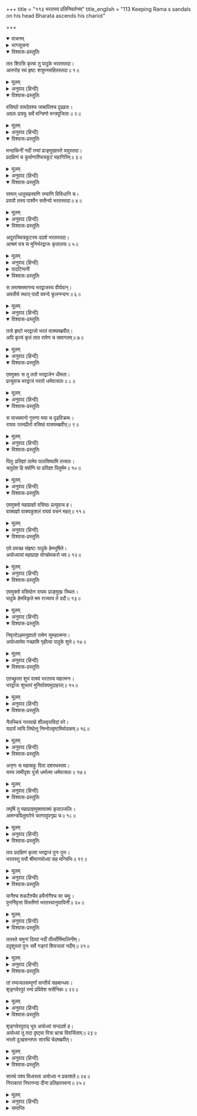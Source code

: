 +++
title = "११३ भरतस्य प्रतिनिवर्तनम्"
title_english = "113 Keeping Rama s sandals on his head Bharata ascends his chariot"

+++
<details open><summary>वाचनम्</summary>
<div caption="श्रीराम-हरिसीताराममूर्ति-घनपाठिभ्यां वचनम्" class="audioEmbed" src="https://archive.org/download/Ramayana-recitation-Sriram-harisItArAmamUrti-Ghanapaati-v2/Kanda_2/Kanda_2_AYK-113-Bharathasya_Prathi_Nivartham.mp3"></div>
</details>

<details><summary>भागसूचना</summary>

113. भरतका भरद्वाजसे मिलते हुए अयोध्याको लौट आना
</details>

<details open><summary>विश्वास-प्रस्तुतिः</summary>

ततः शिरसि कृत्वा तु पादुके भरतस्तदा।  
आरुरोह रथं हृष्टः शत्रुघ्नसहितस्तदा॥ १॥
</details>

<details><summary>मूलम्</summary>

ततः शिरसि कृत्वा तु पादुके भरतस्तदा।  
आरुरोह रथं हृष्टः शत्रुघ्नसहितस्तदा॥ १॥
</details>

<details><summary>अनुवाद (हिन्दी)</summary>

तदनन्तर श्रीरामचन्द्रजीकी दोनों चरणपादुकाओंको अपने मस्तकपर रखकर भरत शत्रुघ्नके साथ प्रसन्नता-पूर्वक रथपर बैठे॥ १॥
</details>

<details open><summary>विश्वास-प्रस्तुतिः</summary>

वसिष्ठो वामदेवश्च जाबालिश्च दृढव्रतः।  
अग्रतः प्रययुः सर्वे मन्त्रिणो मन्त्रपूजिताः॥ २॥
</details>

<details><summary>मूलम्</summary>

वसिष्ठो वामदेवश्च जाबालिश्च दृढव्रतः।  
अग्रतः प्रययुः सर्वे मन्त्रिणो मन्त्रपूजिताः॥ २॥
</details>

<details><summary>अनुवाद (हिन्दी)</summary>

वसिष्ठ, वामदेव तथा दृढ़तापूर्वक उत्तम व्रतका पालन करनेवाले जाबालि आदि सब मन्त्री, जो उत्तम मन्त्रणा देनेके कारण सम्मानित थे, आगे-आगे चले॥ २॥
</details>

<details open><summary>विश्वास-प्रस्तुतिः</summary>

मन्दाकिनीं नदीं रम्यां प्राङ्मुखास्ते ययुस्तदा।  
प्रदक्षिणं च कुर्वाणाश्चित्रकूटं महागिरिम्॥ ३॥
</details>

<details><summary>मूलम्</summary>

मन्दाकिनीं नदीं रम्यां प्राङ्मुखास्ते ययुस्तदा।  
प्रदक्षिणं च कुर्वाणाश्चित्रकूटं महागिरिम्॥ ३॥
</details>

<details><summary>अनुवाद (हिन्दी)</summary>

वे सब लोग चित्रकूट नामक महान् पर्वतकी परिक्रमा करते हुए परम रमणीय मन्दाकिनी नदीको पार करके पूर्वदिशाकी ओर प्रस्थित हुए॥ ३॥
</details>

<details open><summary>विश्वास-प्रस्तुतिः</summary>

पश्यन् धातुसहस्राणि रम्याणि विविधानि च।  
प्रययौ तस्य पार्श्वेन ससैन्यो भरतस्तदा॥ ४॥
</details>

<details><summary>मूलम्</summary>

पश्यन् धातुसहस्राणि रम्याणि विविधानि च।  
प्रययौ तस्य पार्श्वेन ससैन्यो भरतस्तदा॥ ४॥
</details>

<details><summary>अनुवाद (हिन्दी)</summary>

उस समय भरत अपनी सेनाके साथ सहस्रों प्रकारके रमणीय धातुओंको देखते हुए चित्रकूटके किनारेसे होकर निकले॥ ४॥
</details>

<details open><summary>विश्वास-प्रस्तुतिः</summary>

अदूराच्चित्रकूटस्य ददर्श भरतस्तदा।  
आश्रमं यत्र स मुनिर्भरद्वाजः कृतालयः॥ ५॥
</details>

<details><summary>मूलम्</summary>

अदूराच्चित्रकूटस्य ददर्श भरतस्तदा।  
आश्रमं यत्र स मुनिर्भरद्वाजः कृतालयः॥ ५॥
</details>

<details><summary>अनुवाद (हिन्दी)</summary>

चित्रकूटसे थोड़ी ही दूर जानेपर भरतने वह आश्रम देखा, जहाँ मुनिवर भरद्वाजजी निवास करते थे*॥ ५॥
</details>

<details><summary>पादटिप्पनी</summary>

* यह आश्रम यमुनासे दक्षिण दिशामें चित्रकूटके कुछ निकट था। गङ्गा और यमुनाके बीच प्रयागवाला आश्रम, जहाँ वनमें जाते समय श्रीरामचन्द्रजी तथा भरत आदिने विश्राम किया था, इससे भिन्न जान पड़ता है। तभी इस आश्रमपर भरद्वाजसे मिलनेके बाद भरत आदिके यमुना पार करनेका उल्लेख मिलता है—‘ततस्ते यमुनां दिव्यां नदीं तीर्त्वोर्मिमालिनीम्।’ इस द्वितीय आश्रमसे श्रीराम और भरतके समागमका समाचार शीघ्र प्राप्त हो सकता था; इसीलिये भरद्वाजजी भरतके लौटनेके समय यहीं मौजूद थे।
</details>

<details open><summary>विश्वास-प्रस्तुतिः</summary>

स तमाश्रममागम्य भरद्वाजस्य वीर्यवान्।  
अवतीर्य रथात् पादौ ववन्दे कुलनन्दनः॥ ६॥
</details>

<details><summary>मूलम्</summary>

स तमाश्रममागम्य भरद्वाजस्य वीर्यवान्।  
अवतीर्य रथात् पादौ ववन्दे कुलनन्दनः॥ ६॥
</details>

<details><summary>अनुवाद (हिन्दी)</summary>

अपने कुलको आनन्दित करनेवाले पराक्रमी भरत महर्षि भरद्वाजके उस आश्रमपर पहुँचकर रथसे उतर पड़े और उन्होंने मुनिके चरणोंमें प्रणाम किया॥ ६॥
</details>

<details open><summary>विश्वास-प्रस्तुतिः</summary>

ततो हृष्टो भरद्वाजो भरतं वाक्यमब्रवीत्।  
अपि कृत्यं कृतं तात रामेण च समागतम्॥ ७॥
</details>

<details><summary>मूलम्</summary>

ततो हृष्टो भरद्वाजो भरतं वाक्यमब्रवीत्।  
अपि कृत्यं कृतं तात रामेण च समागतम्॥ ७॥
</details>

<details><summary>अनुवाद (हिन्दी)</summary>

उनके आनेसे महर्षि भरद्वाजको बड़ी प्रसन्नता हुई और उन्होंने भरतसे पूछा—‘तात! क्या तुम्हारा कार्य सम्पन्न हुआ? क्या श्रीरामचन्द्रजीसे भेंट हुई?’॥ ७॥
</details>

<details open><summary>विश्वास-प्रस्तुतिः</summary>

एवमुक्तः स तु ततो भरद्वाजेन धीमता।  
प्रत्युवाच भरद्वाजं भरतो धर्मवत्सलः॥ ८॥
</details>

<details><summary>मूलम्</summary>

एवमुक्तः स तु ततो भरद्वाजेन धीमता।  
प्रत्युवाच भरद्वाजं भरतो धर्मवत्सलः॥ ८॥
</details>

<details><summary>अनुवाद (हिन्दी)</summary>

बुद्धिमान् भरद्वाजजीके इस प्रकार पूछनेपर धर्मवत्सल भरतने उन्हें इस प्रकार उत्तर दिया—॥ ८॥
</details>

<details open><summary>विश्वास-प्रस्तुतिः</summary>

स याच्यमानो गुरुणा मया च दृढविक्रमः।  
राघवः परमप्रीतो वसिष्ठं वाक्यमब्रवीत्॥ ९॥
</details>

<details><summary>मूलम्</summary>

स याच्यमानो गुरुणा मया च दृढविक्रमः।  
राघवः परमप्रीतो वसिष्ठं वाक्यमब्रवीत्॥ ९॥
</details>

<details><summary>अनुवाद (हिन्दी)</summary>

‘मुने! भगवान् श्रीराम अपने पराक्रमपर दृढ़ रहनेवाले हैं। मैंने उनसे बहुत प्रार्थना की। गुरुजीने भी अनुरोध किया। तब उन्होंने अत्यन्त प्रसन्न होकर गुरुदेव वसिष्ठजीसे इस प्रकार कहा—॥ ९॥
</details>

<details open><summary>विश्वास-प्रस्तुतिः</summary>

पितुः प्रतिज्ञां तामेव पालयिष्यामि तत्त्वतः।  
चतुर्दश हि वर्षाणि या प्रतिज्ञा पितुर्मम॥ १०॥
</details>

<details><summary>मूलम्</summary>

पितुः प्रतिज्ञां तामेव पालयिष्यामि तत्त्वतः।  
चतुर्दश हि वर्षाणि या प्रतिज्ञा पितुर्मम॥ १०॥
</details>

<details><summary>अनुवाद (हिन्दी)</summary>

‘मैं चौदह वर्षोंतक वनमें रहूँ, इसके लिये मेरे पिताजीने जो प्रतिज्ञा कर ली थी, उनकी उस प्रतिज्ञाका ही मैं यथार्थरूपसे पालन करूँगा’॥ १०॥
</details>

<details open><summary>विश्वास-प्रस्तुतिः</summary>

एवमुक्तो महाप्राज्ञो वसिष्ठः प्रत्युवाच ह।  
वाक्यज्ञो वाक्यकुशलं राघवं वचनं महत्॥ ११॥
</details>

<details><summary>मूलम्</summary>

एवमुक्तो महाप्राज्ञो वसिष्ठः प्रत्युवाच ह।  
वाक्यज्ञो वाक्यकुशलं राघवं वचनं महत्॥ ११॥
</details>

<details><summary>अनुवाद (हिन्दी)</summary>

‘उनके ऐसा कहनेपर बातके मर्मको समझनेवाले महाज्ञानी वसिष्ठजीने बातचीत करनेमें कुशल श्रीरघुनाथजीसे यह महत्त्वपूर्ण बात कही—॥ ११॥
</details>

<details open><summary>विश्वास-प्रस्तुतिः</summary>

एते प्रयच्छ संहृष्टः पादुके हेमभूषिते।  
अयोध्यायां महाप्राज्ञ योगक्षेमकरो भव॥ १२॥
</details>

<details><summary>मूलम्</summary>

एते प्रयच्छ संहृष्टः पादुके हेमभूषिते।  
अयोध्यायां महाप्राज्ञ योगक्षेमकरो भव॥ १२॥
</details>

<details><summary>अनुवाद (हिन्दी)</summary>

‘महाप्राज्ञ! तुम प्रसन्नतापूर्वक ये स्वर्णभूषित पादुकाएँ अपने प्रतिनिधिके रूपमें भरतको दे दो और इन्हींके द्वारा अयोध्याके योगक्षेमका निर्वाह करो’॥
</details>

<details open><summary>विश्वास-प्रस्तुतिः</summary>

एवमुक्तो वसिष्ठेन राघवः प्राङ्मुखः स्थितः।  
पादुके हेमविकृते मम राज्याय ते ददौ॥ १३॥
</details>

<details><summary>मूलम्</summary>

एवमुक्तो वसिष्ठेन राघवः प्राङ्मुखः स्थितः।  
पादुके हेमविकृते मम राज्याय ते ददौ॥ १३॥
</details>

<details><summary>अनुवाद (हिन्दी)</summary>

‘गुरु वसिष्ठजीके ऐसा कहनेपर पूर्वाभिमुख खड़े हुए श्रीरघुनाथजीने अयोध्याके राज्यका संचालन करनेके लिये ये दोनों स्वर्णभूषित पादुकाएँ मुझे दे दीं॥ १३॥
</details>

<details open><summary>विश्वास-प्रस्तुतिः</summary>

निवृत्तोऽहमनुज्ञातो रामेण सुमहात्मना।  
अयोध्यामेव गच्छामि गृहीत्वा पादुके शुभे॥ १४॥
</details>

<details><summary>मूलम्</summary>

निवृत्तोऽहमनुज्ञातो रामेण सुमहात्मना।  
अयोध्यामेव गच्छामि गृहीत्वा पादुके शुभे॥ १४॥
</details>

<details><summary>अनुवाद (हिन्दी)</summary>

‘तत्पश्चात् मैं महात्मा श्रीरामकी आज्ञा पाकर लौट आया हूँ और उनकी इन मङ्गलमयी चरणपादुकाओंको लेकर अयोध्याको ही जा रहा हूँ’॥ १४॥
</details>

<details open><summary>विश्वास-प्रस्तुतिः</summary>

एतच्छ्रुत्वा शुभं वाक्यं भरतस्य महात्मनः।  
भरद्वाजः शुभतरं मुनिर्वाक्यमुदाहरत्॥ १५॥
</details>

<details><summary>मूलम्</summary>

एतच्छ्रुत्वा शुभं वाक्यं भरतस्य महात्मनः।  
भरद्वाजः शुभतरं मुनिर्वाक्यमुदाहरत्॥ १५॥
</details>

<details><summary>अनुवाद (हिन्दी)</summary>

महात्मा भरतका यह शुभ वचन सुनकर भरद्वाज मुनिने यह परम मङ्गलमय बात कही—॥ १५॥
</details>

<details open><summary>विश्वास-प्रस्तुतिः</summary>

नैतच्चित्रं नरव्याघ्रे शीलवृत्तविदां वरे।  
यदार्यं त्वयि तिष्ठेत्तु निम्नोत्सृष्टमिवोदकम्॥ १६॥
</details>

<details><summary>मूलम्</summary>

नैतच्चित्रं नरव्याघ्रे शीलवृत्तविदां वरे।  
यदार्यं त्वयि तिष्ठेत्तु निम्नोत्सृष्टमिवोदकम्॥ १६॥
</details>

<details><summary>अनुवाद (हिन्दी)</summary>

‘भरत! तुम मनुष्योंमें सिंहके समान वीर तथा शील और सदाचारके ज्ञाताओंमें श्रेष्ठ हो। जैसे जल नीची भूमिवाले जलाशयमें सब ओरसे बहकर चला आता है, उसी प्रकार तुममें सारे श्रेष्ठ गुण स्थित हों—यह कोई आश्चर्यकी बात नहीं है॥ १६॥
</details>

<details open><summary>विश्वास-प्रस्तुतिः</summary>

अनृणः स महाबाहुः पिता दशरथस्तव।  
यस्य त्वमीदृशः पुत्रो धर्मात्मा धर्मवत्सलः॥ १७॥
</details>

<details><summary>मूलम्</summary>

अनृणः स महाबाहुः पिता दशरथस्तव।  
यस्य त्वमीदृशः पुत्रो धर्मात्मा धर्मवत्सलः॥ १७॥
</details>

<details><summary>अनुवाद (हिन्दी)</summary>

‘तुम्हारे पिता महाबाहु राजा दशरथ सब प्रकारसे उऋण हो गये, जिनके तुम-जैसा धर्मप्रेमी एवं धर्मात्मा पुत्र है’॥ १७॥
</details>

<details open><summary>विश्वास-प्रस्तुतिः</summary>

तमृषिं तु महाप्राज्ञमुक्तवाक्यं कृताञ्जलिः।  
आमन्त्रयितुमारेभे चरणावुपगृह्य च॥ १८॥
</details>

<details><summary>मूलम्</summary>

तमृषिं तु महाप्राज्ञमुक्तवाक्यं कृताञ्जलिः।  
आमन्त्रयितुमारेभे चरणावुपगृह्य च॥ १८॥
</details>

<details><summary>अनुवाद (हिन्दी)</summary>

उन महाज्ञानी महर्षिके ऐसा कहनेपर भरतने हाथ जोड़कर उनके चरणोंका स्पर्श किया; फिर वे उनसे जानेकी आज्ञा लेनेको उद्यत हुए॥ १८॥
</details>

<details open><summary>विश्वास-प्रस्तुतिः</summary>

ततः प्रदक्षिणं कृत्वा भरद्वाजं पुनः पुनः।  
भरतस्तु ययौ श्रीमानयोध्यां सह मन्त्रिभिः॥ १९॥
</details>

<details><summary>मूलम्</summary>

ततः प्रदक्षिणं कृत्वा भरद्वाजं पुनः पुनः।  
भरतस्तु ययौ श्रीमानयोध्यां सह मन्त्रिभिः॥ १९॥
</details>

<details><summary>अनुवाद (हिन्दी)</summary>

तदनन्तर श्रीमान् भरत बारंबार भरद्वाज मुनिकी परिक्रमा करके मन्त्रियोंसहित अयोध्याकी ओर चल दिये॥ १९॥
</details>

<details open><summary>विश्वास-प्रस्तुतिः</summary>

यानैश्च शकटैश्चैव हयैर्नागैश्च सा चमूः।  
पुनर्निवृत्ता विस्तीर्णा भरतस्यानुयायिनी॥ २०॥
</details>

<details><summary>मूलम्</summary>

यानैश्च शकटैश्चैव हयैर्नागैश्च सा चमूः।  
पुनर्निवृत्ता विस्तीर्णा भरतस्यानुयायिनी॥ २०॥
</details>

<details><summary>अनुवाद (हिन्दी)</summary>

फिर वह विस्तृत सेना रथों, छकड़ों, घोड़ों और हाथियोंके साथ भरतका अनुसरण करती हुई अयोध्याको लौटी॥ २०॥
</details>

<details open><summary>विश्वास-प्रस्तुतिः</summary>

ततस्ते यमुनां दिव्यां नदीं तीर्त्वोर्मिमालिनीम्।  
ददृशुस्तां पुनः सर्वे गङ्गां शिवजलां नदीम्॥ २१॥
</details>

<details><summary>मूलम्</summary>

ततस्ते यमुनां दिव्यां नदीं तीर्त्वोर्मिमालिनीम्।  
ददृशुस्तां पुनः सर्वे गङ्गां शिवजलां नदीम्॥ २१॥
</details>

<details><summary>अनुवाद (हिन्दी)</summary>

तत्पश्चात् आगे जाकर उन सब लोगोंने तरंग-मालाओंसे सुशोभित दिव्य नदी यमुनाको पार करके पुनः शुभसलिला गङ्गाजीका दर्शन किया॥ २१॥
</details>

<details open><summary>विश्वास-प्रस्तुतिः</summary>

तां रम्यजलसम्पूर्णां सन्तीर्य सहबान्धवः।  
शृङ्गवेरपुरं रम्यं प्रविवेश ससैनिकः॥ २२॥
</details>

<details><summary>मूलम्</summary>

तां रम्यजलसम्पूर्णां सन्तीर्य सहबान्धवः।  
शृङ्गवेरपुरं रम्यं प्रविवेश ससैनिकः॥ २२॥
</details>

<details><summary>अनुवाद (हिन्दी)</summary>

फिर बन्धु-बान्धवों और सैनिकोंके साथ मनोहर जलसे भरी हुई गङ्गाके भी पार होकर वे परम रमणीय शृङ्गवेरपुरमें जा पहुँचे॥ २२॥
</details>

<details open><summary>विश्वास-प्रस्तुतिः</summary>

शृङ्गवेरपुराद् भूय अयोध्यां सन्ददर्श ह।  
अयोध्यां तु तदा दृष्ट्वा पित्रा भ्रात्रा विवर्जिताम्॥ २३॥  
भरतो दुःखसन्तप्तः सारथिं चेदमब्रवीत्।
</details>

<details><summary>मूलम्</summary>

शृङ्गवेरपुराद् भूय अयोध्यां सन्ददर्श ह।  
अयोध्यां तु तदा दृष्ट्वा पित्रा भ्रात्रा विवर्जिताम्॥ २३॥  
भरतो दुःखसन्तप्तः सारथिं चेदमब्रवीत्।
</details>

<details><summary>अनुवाद (हिन्दी)</summary>

शृङ्गवेरपुरसे प्रस्थान करनेपर उन्हें पुनः अयोध्यापुरीका दर्शन हुआ, जो उस समय पिता और भाई दोनोंसे विहीन थी। उसे देखकर भरतने दुःखसे संतप्त हो सारथिसे इस प्रकार कहा—॥ २३ १/२॥
</details>

<details open><summary>विश्वास-प्रस्तुतिः</summary>

सारथे पश्य विध्वस्ता अयोध्या न प्रकाशते॥ २४॥  
निराकारा निरानन्दा दीना प्रतिहतस्वना॥ २५॥
</details>

<details><summary>मूलम्</summary>

सारथे पश्य विध्वस्ता अयोध्या न प्रकाशते॥ २४॥  
निराकारा निरानन्दा दीना प्रतिहतस्वना॥ २५॥
</details>

<details><summary>अनुवाद (हिन्दी)</summary>

‘सारथि सुमन्त्रजी! देखिये, अयोध्याकी सारी शोभा नष्ट हो गयी है; अतः यह पहलेकी भाँति प्रकाशित नहीं होती है। इसका वह सुन्दर रूप, वह आनन्द जाता रहा। इस समय यह अत्यन्त दीन और नीरव हो रही है’॥ २४-२५॥
</details>

<details><summary>समाप्तिः</summary>

इत्यार्षे श्रीमद्रामायणे वाल्मीकीये आदिकाव्येऽयोध्याकाण्डे त्रयोदशाधिकशततमः सर्गः॥ ११३॥  
इस प्रकार श्रीवाल्मीकिनिर्मित आर्षरामायण आदिकाव्यके अयोध्याकाण्डमें एक सौ तेरहवाँ सर्ग पूरा हुआ॥ ११३॥
</details>

